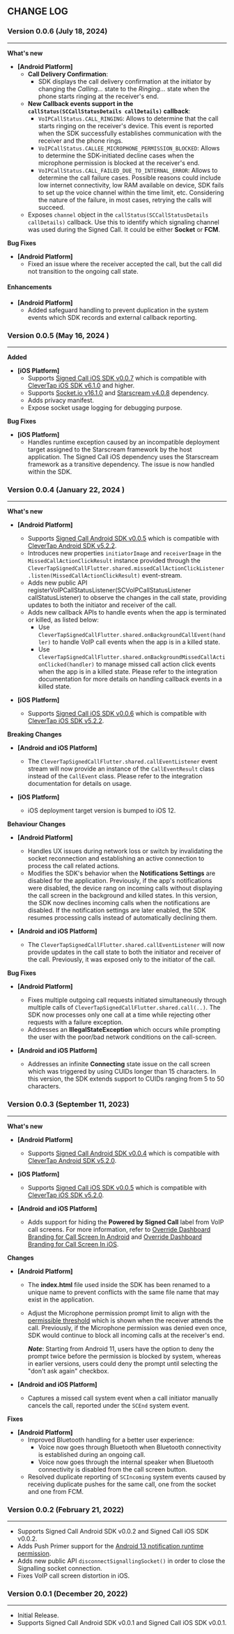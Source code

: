## CHANGE LOG

### Version 0.0.6 (July 18, 2024)
-------------------------------------------

**What's new**
* **[Android Platform]**
  * **Call Delivery Confirmation**:
    * SDK displays the call delivery confirmation at the initiator by changing the *Calling...* state to the *Ringing...* state when the phone starts ringing at the receiver's end.
  * **New Callback events support in the `callStatus(SCCallStatusDetails callDetails)` callback**:
    * `VoIPCallStatus.CALL_RINGING`: Allows to determine that the call starts ringing on the receiver's device. This event is reported when the SDK successfully establishes communication with the receiver and the phone rings.
    * `VoIPCallStatus.CALLEE_MICROPHONE_PERMISSION_BLOCKED`: Allows to determine the SDK-initiated decline cases when the microphone permission is blocked at the receiver's end.
    * `VoIPCallStatus.CALL_FAILED_DUE_TO_INTERNAL_ERROR`: Allows to determine the call failure cases. Possible reasons could include low internet connectivity, low RAM available on device, SDK fails to set up the voice channel within the time limit, etc. Considering the nature of the failure, in most cases, retrying the calls will succeed.
  * Exposes `channel` object in the `callStatus(SCCallStatusDetails callDetails)` callback. Use this to identify which signaling channel was used during the Signed Call. It could be either **Socket** or **FCM**.

**Bug Fixes**
* **[Android Platform]**
  * Fixed an issue where the receiver accepted the call, but the call did not transition to the ongoing call state.

#### Enhancements
* **[Android Platform]**
  * Added safeguard handling to prevent duplication in the system events which SDK records and external callback reporting.

### Version 0.0.5 (May 16, 2024 )
-------------------------------------------

**Added**
* **[iOS Platform]**
  * Supports [Signed Call iOS SDK v0.0.7](https://github.com/CleverTap/clevertap-signedcall-ios-sdk/blob/main/CHANGELOG.md#version-007-march-15-2024) which is compatible with [CleverTap iOS SDK v6.1.0](https://github.com/CleverTap/clevertap-ios-sdk/blob/master/CHANGELOG.md#version-610-february-22-2024) and higher.
  * Supports [Socket.io v16.1.0](https://github.com/socketio/socket.io-client-swift/releases/tag/v16.1.0) and [Starscream v4.0.8](https://github.com/daltoniam/Starscream/releases/tag/4.0.8) dependency.
  * Adds privacy manifest.
  * Expose socket usage logging for debugging purpose.
  
**Bug Fixes**
* **[iOS Platform]**
  * Handles runtime exception caused by an incompatible deployment target assigned to the Starscream framework by the host application. The Signed Call iOS dependency uses the Starscream framework as a transitive dependency. The issue is now handled within the SDK.

### Version 0.0.4 (January 22, 2024 )
-------------------------------------------

**What's new**

* **[Android Platform]**
  * Supports [Signed Call Android SDK v0.0.5](https://repo1.maven.org/maven2/com/clevertap/android/clevertap-signedcall-sdk/0.0.5) which is compatible with [CleverTap Android SDK v5.2.2](https://github.com/CleverTap/clevertap-android-sdk/blob/master/docs/CTCORECHANGELOG.md#version-522-december-22-2023).
  * Introduces new properties `initiatorImage` and `receiverImage` in the `MissedCallActionClickResult` instance provided through the `CleverTapSignedCallFlutter.shared.missedCallActionClickListener.listen(MissedCallActionClickResult)` event-stream.
  * Adds new public API registerVoIPCallStatusListener(SCVoIPCallStatusListener callStatusListener) to observe the changes in the call state, providing updates to both the initiator and receiver of the call.
  * Adds new callback APIs to handle events when the app is terminated or killed, as listed below:
    * Use `CleverTapSignedCallFlutter.shared.onBackgroundCallEvent(handler)` to handle VoIP call events when the app is in a killed state. 
    * Use `CleverTapSignedCallFlutter.shared.onBackgroundMissedCallActionClicked(handler)` to manage missed call action click events when the app is in a killed state.
      Please refer to the integration documentation for more details on handling callback events in a killed state.

* **[iOS Platform]**
  * Supports [Signed Call iOS SDK v0.0.6](https://github.com/CleverTap/clevertap-signedcall-ios-sdk/blob/main/CHANGELOG.md#version-006-january-19-2024) which is compatible with [CleverTap iOS SDK v5.2.2](https://github.com/CleverTap/clevertap-ios-sdk/blob/master/CHANGELOG.md#version-522-november-21-2023).
  
**Breaking Changes**

* **[Android and iOS Platform]**
  * The `CleverTapSignedCallFlutter.shared.callEventListener` event stream will now provide an instance of the `CallEventResult` class instead of the `CallEvent` class. Please refer to the integration documentation for details on usage.
  
* **[iOS Platform]**
  * iOS deployment target version is bumped to iOS 12.

**Behaviour Changes**

* **[Android Platform]**
  * Handles UX issues during network loss or switch by invalidating the socket reconnection and establishing an active connection to process the call related actions.
  * Modifies the SDK's behavior when the **Notifications Settings** are disabled for the application. Previously, if the app's notifications were disabled, the device rang on incoming calls without displaying the call screen in the background and killed states. In this version, the SDK now declines incoming calls when the notifications are disabled. If the notification settings are later enabled, the SDK resumes processing calls instead of automatically declining them.

* **[Android and iOS Platform]**
  * The `CleverTapSignedCallFlutter.shared.callEventListener` will now provide updates in the call state to both the initiator and receiver of the call. Previously, it was exposed only to the initiator of the call.
  
**Bug Fixes**

* **[Android Platform]**
  * Fixes multiple outgoing call requests initiated simultaneously through multiple calls of `CleverTapSignedCallFlutter.shared.call(..)`. The SDK now processes only one call at a time while rejecting other requests with a failure exception.
  * Addresses an **IllegalStateException** which occurs while prompting the user with the poor/bad network conditions on the call-screen.

* **[Android and iOS Platform]**
   * Addresses an infinite **Connecting** state issue on the call screen which was triggered by using CUIDs longer than 15 characters. In this version, the SDK extends support to CUIDs ranging from 5 to 50 characters.       

### Version 0.0.3 (September 11, 2023)
-------------------------------------------

**What's new**

* **[Android Platform]**
  * Supports [Signed Call Android SDK v0.0.4](https://repo1.maven.org/maven2/com/clevertap/android/clevertap-signedcall-sdk/0.0.4) which is compatible with [CleverTap Android SDK v5.2.0](https://github.com/CleverTap/clevertap-android-sdk/blob/master/docs/CTCORECHANGELOG.md#version-520-august-10-2023).
  
* **[iOS Platform]**
  * Supports [Signed Call iOS SDK v0.0.5](https://github.com/CleverTap/clevertap-signedcall-ios-sdk/blob/main/CHANGELOG.md#version-005-aug-23-2023) which is compatible with [CleverTap iOS SDK v5.2.0](https://github.com/CleverTap/clevertap-ios-sdk/blob/master/CHANGELOG.md#version-520-august-16-2023).

* **[Android and iOS Platform]**
  * Adds support for hiding the **Powered by Signed Call** label from VoIP call screens. For more information, refer to [Override Dashboard Branding for Call Screen In Android](https://developer.clevertap.com/docs/signed-call-android-sdk#override-the-dashboard-branding-for-call-screen) and [Override Dashboard Branding for Call Screen In iOS](https://developer.clevertap.com/docs/signed-call-ios-sdk#override-the-dashboard-branding-for-call-screen).

**Changes**

* **[Android Platform]**
  * The **index.html** file used inside the SDK has been renamed to a unique name to prevent conflicts with the same file name that may exist in the application.
  * Adjust the Microphone permission prompt limit to align with the [permissible threshold](https://developer.android.com/about/versions/11/privacy/permissions#dialog-visibility) which is shown when the receiver attends the call. Previously, if the Microphone permission was denied even once, SDK would continue to block all incoming calls at the receiver's end. 

    ***Note***: Starting from Android 11, users have the option to deny the prompt twice before the permission is blocked by system, whereas in earlier versions, users could deny the prompt until selecting the "don't ask again" checkbox.
    
* **[Android and iOS Platform]**
  * Captures a missed call system event when a call initiator manually cancels the call, reported under the `SCEnd` system event.

**Fixes**

* **[Android Platform]**
  * Improved Bluetooth handling for a better user experience:
    * Voice now goes through Bluetooth when Bluetooth connectivity is established during an ongoing call.
    * Voice now goes through the internal speaker when Bluetooth connectivity is disabled from the call screen button.
  * Resolved duplicate reporting of `SCIncoming` system events caused by receiving duplicate pushes for the same call, one from the socket and one from FCM.

### Version 0.0.2 (February 21, 2022)
-------------------------------------------

* Supports Signed Call Android SDK v0.0.2 and Signed Call iOS SDK v0.0.2.
* Adds Push Primer support for the [Android 13 notification runtime permission](https://developer.android.com/develop/ui/views/notifications/notification-permission).
* Adds new public API `disconnectSignallingSocket()` in order to close the Signalling socket connection.
* Fixes VoIP call screen distortion in iOS.

### Version 0.0.1 (December 20, 2022)
-------------------------------------------

* Initial Release.
* Supports Signed Call Android SDK v0.0.1 and Signed Call iOS SDK v0.0.1.
